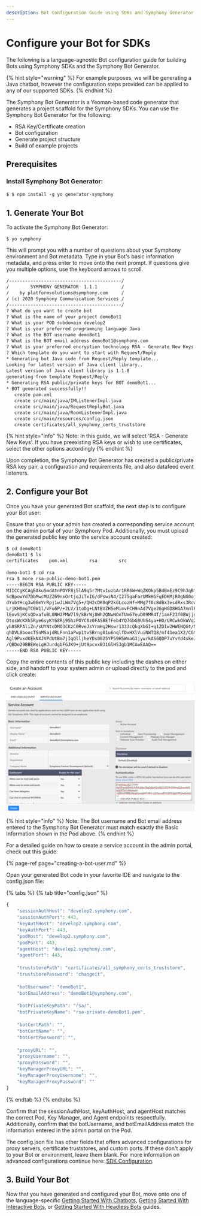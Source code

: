 ```yaml
---
description: Bot Configuration Guide using SDKs and Symphony Generator
---
```


# Configure your Bot for SDKs

The following is a language-agnostic Bot configuration guide for building Bots using Symphony SDKs and the Symphony Bot Generator.

{% hint style="warning" %}
For example purposes, we will be generating a Java chatbot, however the configuration steps provided can be applied to any of our supported SDKs.
{% endhint %}

The Symphony Bot Generator is a Yeoman-based code generator that generates a project scaffold for the Symphony SDKs. You can use the Symphony Bot Generator for the following:

* RSA Key/Certificate creation
* Bot configuration
* Generate project structure
* Build of example projects

## Prerequisites

### Install Symphony Bot Generator:

```text
$ $ npm install -g yo generator-symphony
```

## 1.  Generate Your Bot

To activate the Symphony Bot Generator:

```text
$ yo symphony
```

This will prompt you with a number of questions about your Symphony environment and Bot metadata. Type in your Bot's basic information metadata, and press enter to move onto the next prompt. If questions give you multiple options, use the keyboard arrows to scroll.

```text
/------------------------------------------/
/        SYMPHONY GENERATOR  1.1.1         /
/    by platformsolutions@symphony.com     /
/ (c) 2020 Symphony Communication Services /
/------------------------------------------/
? What do you want to create bot
? What is the name of your project demoBot1
? What is your POD subdomain develop2
? What is your preferred programming language Java
? What is the BOT username demoBot1
? What is the BOT email address demoBot1@symphony.com
? What is your preferred encryption technology RSA - Generate New Keys
? Which template do you want to start with Request/Reply
* Generating bot Java code from Request/Reply template...
Looking for latest version of Java client library..
Latest version of Java client library is 1.1.8
generating from template Request/Reply
* Generating RSA public/private keys for BOT demoBot1...
* BOT generated successfully!!
   create pom.xml
   create src/main/java/IMListenerImpl.java
   create src/main/java/RequestReplyBot.java
   create src/main/java/RoomListenerImpl.java
   create src/main/resources/config.json
   create certificates/all_symphony_certs_truststore
```

{% hint style="info" %}
Note: In this guide, we will select 'RSA - Generate New Keys'. If you have preexisting RSA keys or wish to use certificates, select the other options accordingly
{% endhint %}

Upon completion, the Symphony Bot Generator has created a public/private RSA key pair, a configuration and requirements file, and also datafeed event listeners.

## 2. Configure your Bot

Once you have your generated Bot scaffold, the next step is to configure your Bot user:

Ensure that you or your admin has created a corresponding service account on the admin portal of your Symphony Pod. Additionally, you must upload the generated public key onto the service account created:

```text
$ cd demoBot1
demoBot1 $ ls
certificates    pom.xml        rsa        src

demo-bot1 $ cd rsa
rsa $ more rsa-public-demo-bot1.pem 
-----BEGIN RSA PUBLIC KEY-----
MIICCgKCAgEAkuSmdAtnPDYF8j5lA9q5r7Mtv1uzbAr1RR6W+WqZKOkp5BdBmEz9C9h3qBfp
SdBpowYd7DbMwcMUZZ69nxOrtjqJiTxIG/dPswiN4/I275gaFarUMkHGFqEDKMjR0gNG0oj8
dYubtHcg3w06mYrRpj1wJLWm7Vg5+/QH2cDK0qP2kGLcozHf+MMg7f0c8dBx3esdRxs3Rcwf
LrjKH0mgTC6W1l/VFu6P/+2LV/1toDg+LNtBVZH5eMimvFCH9nAd7Vge2GgHGD8HGA7mnlPk
lEovSjKCsQDxafuBL0NH2PMW7l9/kBrWj8Wh2QNwNOnTUm67euD09MR4T/1amF23f0BWjjoW
OtosWcKXh5Rye6syKY68Rj9ShzPOYC0z0FASBEfFeb4YQ7GbG0UhS4ya+HO/URCwkOkWVq2r
yb8SRPAliZn/sUYNtcDMO3CKzC0RveJsYrmHg2Hswr1333cQkqXbGI+q1ZDIw2HWENQGt/NT
qhDVL8boocTSnMSajdRLFnn1aPwp1tvSBrng01u6nqlfDxHXlVuiNWTQ8/mf41ea1X2/CGtM
Agl9PvxdKEkNXJVPdUtBm7jIqQlljheYDs0825YP59H5WmaG3jywrkAS6QDP7uYvYd4skeJH
/QBDo29BBEWeigHJurdgbFGJK9+jUt9pcvxB31GlHS3gb1MCAwEAAQ==
-----END RSA PUBLIC KEY-----
```

Copy the entire contents of this public key including the dashes on either side, and handoff to your system admin or upload directly to the pod and click create:

![](../../.gitbook/assets/screen-shot-2020-07-13-at-9.57.25-pm.png)

{% hint style="info" %}
Note: The Bot username and Bot email address entered to the Symphony Bot Generator must match exactly the Basic Information shown in the Pod above.
{% endhint %}

For a detailed guide on how to create a service account in the admin portal, check out this guide:

{% page-ref page="creating-a-bot-user.md" %}

Open your generated Bot code in your favorite IDE and navigate to the config.json file:

{% tabs %}
{% tab title="config.json" %}
```javascript
{
    "sessionAuthHost": "develop2.symphony.com",
    "sessionAuthPort": 443,
    "keyAuthHost": "develop2.symphony.com",
    "keyAuthPort": 443,
    "podHost": "develop2.symphony.com",
    "podPort": 443,
    "agentHost": "develop2.symphony.com",
    "agentPort": 443,

    "truststorePath": "certificates/all_symphony_certs_truststore",
    "truststorePassword": "changeit",

    "botUsername": "demoBot1",
    "botEmailAddress": "demoBot1@symphony.com",

    "botPrivateKeyPath": "rsa/",
    "botPrivateKeyName": "rsa-private-demoBot1.pem",

    "botCertPath": "",
    "botCertName": "",
    "botCertPassword": "",

    "proxyURL": "",
    "proxyUsername": "",
    "proxyPassword": "",
    "keyManagerProxyURL": "",
    "keyManagerProxyUsername": "",
    "keyManagerProxyPassword": ""
}
```
{% endtab %}
{% endtabs %}

Confirm that the sessionAuthHost, keyAuthHost, and agentHost matches the correct Pod, Key Manager, and Agent endpoints respectfully. Additionally, confirm that the botUsername, and botEmailAddress match the information entered in the admin portal on the Pod.

The config.json file has other fields that offers advanced configurations for proxy servers, certificate truststores, and custom ports. If these don't apply to your Bot or environment, leave them blank. For more information on advanced configurations continue here: [SDK Configuration](../../developer-tools/developer-tools/sdks/sdk-configuration.md).

## 3.  Build Your Bot

Now that you have generated and configured your Bot, move onto one of the language-specific [Getting Started With Chatbots](https://github.com/SymphonyPlatformSolutions/symphony-developers-documentation/tree/b799acad1e4d419ec358e2c745b89c5484b16e65/building-bots-on-symphony/planning-your-bot/chatbot/getting-started-with-chatbots/README.md#java-sdk), [Getting Started With Interactive Bots](../planning-your-bot/interactive-bot/getting-started.md#java-sdk), or [Getting Started With Headless Bots](../planning-your-bot/headless-bot/getting-started.md) guides.


